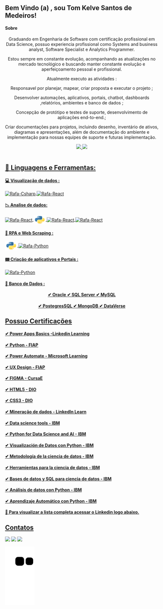 ## Bem Vindo (a) , sou Tom Kelve Santos de Medeiros!
#### Sobre
<p align="center">Graduando em Engenharia de Software com certificação profissional em Data Science, possuo experiencia profissional como Systems and business analyst, Software Specialist e Analytics Programmer.</p>

<p align="center"> Estou sempre em constante evolução, acompanhando as atualizações no mercado tecnológico e buscando manter constante evolução e aperfeiçoamento pessoal e profissional.
<p align="center">Atualmente executo as atividades :</p>
<p align="center">Responsavel por planejar, mapear, criar proposta e executar o projeto ; </p>
<p align="center">Desenvolver automações, aplicativos, portais, chatbot, dashboards ,relatórios, ambientes e banco de dados ;  </p>
<p align="center">Concepção de protótipo e testes de suporte, desenvolvimento de aplicações end-to-end.; </p>
<p align="center">Criar documentações para projetos, incluindo desenho, inventário de ativos, diagramas e apresentações, além de documentação do ambiente e implementação para nossas equipes de suporte e futuras implementação. </p>



<div align="center">
  <a href="https://github.com/TmKelve">
  <img height="180em" src="https://github-readme-stats.vercel.app/api?username=TomKelve&show_icons=true&theme=dark&include_all_commits=true&count_private=true"/>
  <img height="180em" src="https://github-readme-stats.vercel.app/api/top-langs/?username=TomKelve&layout=compact&langs_count=7&theme=dark"/>
</div>
<div style="display: inline_block"><br>

## 🚀 **Linguagens e Ferramentas:**
####  💻 Visualização de dados :
  <div <img align="center" alt="Rafa-React" height="30" width="50" src="https://raw.githubusercontent.com/devicons/devicon/master/icons/react/react-original.svg"> </div>
 
  <img align="center" alt="Rafa-Csharp" height="30" width="100" src="https://img.shields.io/badge/PowerBI-F2C811?style=for-the-badge&logo=Power%20BI&logoColor=white">
  <img align="center" alt="Rafa-React" height="30" width="100" src="https://img.shields.io/badge/Tableau-E97627?style=for-the-badge&logo=Tableau&logoColor=white"> 

####  📉 Analise de dados:
   <img align="center" alt="Rafa-React" height="30" width="50" src="https://img.shields.io/badge/R-276DC3?style=for-the-badge&logo=r&logoColor=white"> 
   <img align="center" alt="Rafa-Python" height="30" width="40" src="https://raw.githubusercontent.com/devicons/devicon/master/icons/python/python-original.svg">
   <img align="center" alt="Rafa-React" height="30" width="100" src="https://img.shields.io/badge/Pandas-2C2D72?style=for-the-badge&logo=pandas&logoColor=white">
   <img align="center" alt="Rafa-React" height="30" width="100" src="https://img.shields.io/badge/Numpy-777BB4?style=for-the-badge&logo=numpy&logoColor=white">

####  🤖 RPA e Web Scraping :
   <img align="center" alt="Rafa-Python" height="30" width="40" src="https://raw.githubusercontent.com/devicons/devicon/master/icons/python/python-original.svg">
   <img align="center" alt="Rafa-Python" height="30" width="30" src="https://img.icons8.com/officexs/452/microsoft-power-automate-2020.png">

####  📟 Criação de aplicativos e Portais : 
   <img align="center" alt="Rafa-Python" height="30" width="30" src="https://img.icons8.com/office/344/microsoft-power-apps.png">
 
####  🎲 Banco de Dados : 
  #### <p align="center"> ✔ Oracle ✔ SQL Server ✔ MySQL </p>
#### <p align="center"> ✔ PostegresSQL ✔ MongoDB ✔ DataVerse </p>

## Possuo Certificações

#### ✔ Power Apps Basics -Linkedin Learning
#### ✔ Python - FIAP
#### ✔ Power Automate - Microsoft Learning
#### ✔ UX Design - FIAP 
#### ✔ FIGMA - CursaE
#### ✔ HTML5 - DIO
#### ✔ CSS3 - DIO
#### ✔ Mineração de dados - LinkedIn Learn
#### ✔ Data science tools - IBM
#### ✔ Python for Data Science and AI - IBM
#### ✔ Visualización de Datos con Python - IBM
#### ✔ Metodología de la ciencia de datos - IBM
#### ✔ Herramientas para la ciencia de datos - IBM
#### ✔ Bases de datos y SQL para ciencia de datos - IBM
#### ✔ Análisis de datos con Python - IBM
#### ✔ Aprendizaje Automático con Python - IBM
#### 📍 Para visualizar a lista completa acessar o Linkedin logo abaixo.
  
</div>

<div> 

 ## Contatos
 
 <a href="https://discord.gg/wagxzStdcR" target="_blank"><img src="https://img.shields.io/badge/Discord-7289DA?style=for-the-badge&logo=discord&logoColor=white" target="_blank"></a> 
  <a href = "mailto:tomkelve2019@gmail.com"><img src="https://img.shields.io/badge/-Gmail-%23333?style=for-the-badge&logo=gmail&logoColor=white" target="_blank"></a>
  <a href="https://www.linkedin.com/in/tom-kelve/" target="_blank"><img src="https://img.shields.io/badge/-LinkedIn-%230077B5?style=for-the-badge&logo=linkedin&logoColor=white" target="_blank"></a> 
 
  ![Snake animation](https://github.com/rafaballerini/rafaballerini/blob/output/github-contribution-grid-snake.svg)
 
</div>
